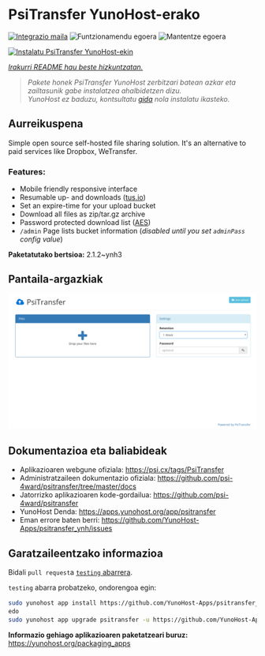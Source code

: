 <!--
Ohart ongi: README hau automatikoki sortu da <https://github.com/YunoHost/apps/tree/master/tools/readme_generator>ri esker
EZ editatu eskuz.
-->

# PsiTransfer YunoHost-erako

[![Integrazio maila](https://dash.yunohost.org/integration/psitransfer.svg)](https://dash.yunohost.org/appci/app/psitransfer) ![Funtzionamendu egoera](https://ci-apps.yunohost.org/ci/badges/psitransfer.status.svg) ![Mantentze egoera](https://ci-apps.yunohost.org/ci/badges/psitransfer.maintain.svg)

[![Instalatu PsiTransfer YunoHost-ekin](https://install-app.yunohost.org/install-with-yunohost.svg)](https://install-app.yunohost.org/?app=psitransfer)

*[Irakurri README hau beste hizkuntzatan.](./ALL_README.md)*

> *Pakete honek PsiTransfer YunoHost zerbitzari batean azkar eta zailtasunik gabe instalatzea ahalbidetzen dizu.*  
> *YunoHost ez baduzu, kontsultatu [gida](https://yunohost.org/install) nola instalatu ikasteko.*

## Aurreikuspena

Simple open source self-hosted file sharing solution. It's an alternative to paid services like Dropbox, WeTransfer.

### Features:

- Mobile friendly responsive interface
- Resumable up- and downloads ([tus.io](https://tus.io))
- Set an expire-time for your upload bucket
- Download all files as zip/tar.gz archive
- Password protected download list ([AES](https://en.wikipedia.org/wiki/Advanced_Encryption_Standard))
- `/admin` Page lists bucket information (_disabled until you set `adminPass` config value_)


**Paketatutako bertsioa:** 2.1.2~ynh3

## Pantaila-argazkiak

![PsiTransfer(r)en pantaila-argazkia](./doc/screenshots/screenshot.png)

## Dokumentazioa eta baliabideak

- Aplikazioaren webgune ofiziala: <https://psi.cx/tags/PsiTransfer>
- Administratzaileen dokumentazio ofiziala: <https://github.com/psi-4ward/psitransfer/tree/master/docs>
- Jatorrizko aplikazioaren kode-gordailua: <https://github.com/psi-4ward/psitransfer>
- YunoHost Denda: <https://apps.yunohost.org/app/psitransfer>
- Eman errore baten berri: <https://github.com/YunoHost-Apps/psitransfer_ynh/issues>

## Garatzaileentzako informazioa

Bidali `pull request`a [`testing` abarrera](https://github.com/YunoHost-Apps/psitransfer_ynh/tree/testing).

`testing` abarra probatzeko, ondorengoa egin:

```bash
sudo yunohost app install https://github.com/YunoHost-Apps/psitransfer_ynh/tree/testing --debug
edo
sudo yunohost app upgrade psitransfer -u https://github.com/YunoHost-Apps/psitransfer_ynh/tree/testing --debug
```

**Informazio gehiago aplikazioaren paketatzeari buruz:** <https://yunohost.org/packaging_apps>
